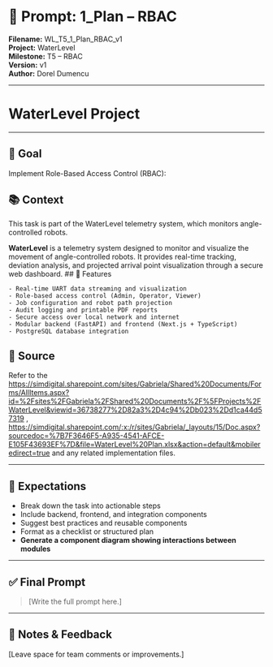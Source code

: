 # 📌 Prompt: 1_Plan – RBAC

**Filename:** WL_T5_1_Plan_RBAC_v1  
**Project:** WaterLevel  
**Milestone:** T5 – RBAC  
**Version:** v1  
**Author:** Dorel Dumencu

---
# WaterLevel Project

---



## 🎯 Goal

Implement Role-Based Access Control (RBAC): 

## 📚 Context

This task is part of the WaterLevel telemetry system, which monitors angle-controlled robots.

**WaterLevel** is a telemetry system designed to monitor and visualize the movement of angle-controlled robots. It provides real-time tracking, deviation analysis, and projected arrival point visualization through a secure web dashboard.
    ## 🚀 Features

    - Real-time UART data streaming and visualization
    - Role-based access control (Admin, Operator, Viewer)
    - Job configuration and robot path projection
    - Audit logging and printable PDF reports
    - Secure access over local network and internet
    - Modular backend (FastAPI) and frontend (Next.js + TypeScript)
    - PostgreSQL database integration


## 📂 Source

Refer to the https://simdigital.sharepoint.com/sites/Gabriela/Shared%20Documents/Forms/AllItems.aspx?id=%2Fsites%2FGabriela%2FShared%20Documents%2F%5FProjects%2FWaterLevel&viewid=36738277%2D82a3%2D4c94%2Db023%2Dd1ca44d57319
, https://simdigital.sharepoint.com/:x:/r/sites/Gabriela/_layouts/15/Doc.aspx?sourcedoc=%7B7F3646F5-A935-4541-AFCE-E105F43693EF%7D&file=WaterLevel%20Plan.xlsx&action=default&mobileredirect=true and any related implementation files.

---

## 📐 Expectations
- Break down the task into actionable steps  
- Include backend, frontend, and integration components  
- Suggest best practices and reusable components  
- Format as a checklist or structured plan  
- **Generate a component diagram showing interactions between modules**
---

## ✅ Final Prompt

> [Write the full prompt here.]

---

## 🧠 Notes & Feedback

[Leave space for team comments or improvements.]
